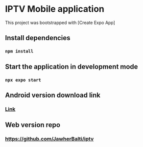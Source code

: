 # IPTV Mobile application

This project was bootstrapped with [Create Expo App]

## Install dependencies

### `npm install`

## Start the application in development mode

### `npx expo start`

## Android version download link

### [Link](https://drive.google.com/file/d/1Q1ZVdMcyQlCmRPsqaH-J7_32TxfULUin/view?usp=share_link)

## Web version repo

### https://github.com/JawherBalti/iptv
